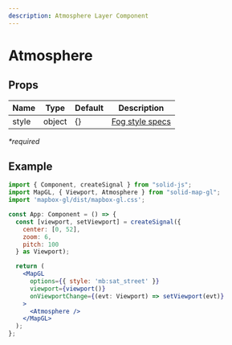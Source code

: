 ```yaml
---
description: Atmosphere Layer Component
---
```


# Atmosphere

## Props

| Name    | Type    | Default | Description                                                             |
| ------- | ------- | ------- | --------------------------------------------------------------- |
| style | object  | {} | [Fog style specs](https://docs.mapbox.com/mapbox-gl-js/style-spec/fog/) |

_\*required_

## Example

```jsx
import { Component, createSignal } from "solid-js";
import MapGL, { Viewport, Atmosphere } from "solid-map-gl";
import 'mapbox-gl/dist/mapbox-gl.css';

const App: Component = () => {
  const [viewport, setViewport] = createSignal({
    center: [0, 52],
    zoom: 6,
    pitch: 100
  } as Viewport);

  return (
    <MapGL
      options={{ style: 'mb:sat_street' }}
      viewport={viewport()}
      onViewportChange={(evt: Viewport) => setViewport(evt)}
    >
      <Atmosphere />
    </MapGL>
  );
};
```
